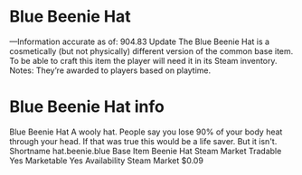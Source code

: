 # Blue Beenie Hat

—Information accurate as of: 904.83 Update
The Blue Beenie Hat is a cosmetically (but not physically) different version of the common base item. To be able to craft this item the player will need it in its Steam inventory.
Notes:
They’re awarded to players based on playtime.
# Blue Beenie Hat info

Blue Beenie Hat
A wooly hat. People say you lose 90% of your body heat through your head. If that was true this would be a life saver. But it isn't.
Shortname
hat.beenie.blue
Base Item
Beenie Hat
Steam Market
Tradable
Yes
Marketable
Yes
Availability
Steam Market
$0.09
